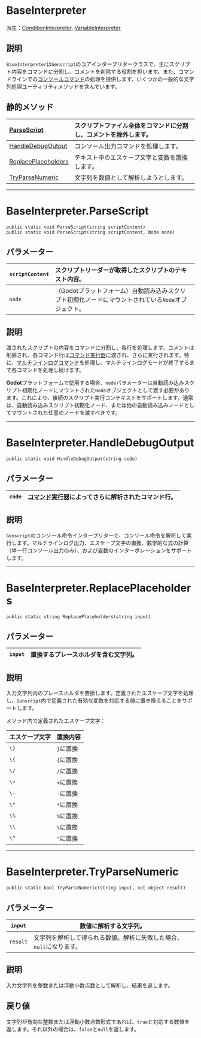 # BaseInterpreter

派生：[ConditionInterpreter](ConditionInterpreter.md), [VariableInterpreter](VariableInterpreter.md)

## 説明

`BaseInterpreter`は`Genscript`のコアインタープリタークラスで、主にスクリプト内容をコマンドに分割し、コメントを削除する役割を担います。また、コマンドラインでの[コンソールコマンド](../../../Genscript/Category/Console.md)の処理を提供します、いくつかの一般的な文字列処理ユーティリティメソッドを含んでいます。

## 静的メソッド

|[ParseScript](#baseinterpreterparsescript)|スクリプトファイル全体をコマンドに分割し、コメントを除外します。|
|:--|:--|
|[HandleDebugOutput](#baseinterpreterhandledebugoutput)|コンソール出力コマンドを処理します。|
|[ReplacePlaceholders](#baseinterpreterreplaceplaceholders)|テキスト中のエスケープ文字と変数を置換します。|
|[TryParseNumeric](#baseinterpretertryparsenumeric)|文字列を数値として解析しようとします。|

---

# BaseInterpreter.ParseScript

`public static void ParseScript(string scriptContent)`  
`public static void ParseScript(string scriptContent, Node node)`

## パラメーター

|`scriptContent`|スクリプトリーダーが取得したスクリプトのテキスト内容。|
|:--|:--|
|`node`|（Godotプラットフォーム）自動読み込みスクリプト初期化ノードにマウントされている`Node`オブジェクト。|

## 説明

渡されたスクリプトの内容をコマンドに分割し、各行を処理します。コメントは削除され、各コマンド行は[コマンド実行器](ScriptExecutor.md)に渡され、さらに実行されます。特に、[マルチラインログコマンド](../../../Genscript/Category/Console.md/#-n)を処理し、マルチラインログモードが終了するまで各コマンドを処理し続けます。

**Godot**プラットフォームで使用する場合、`node`パラメーターは自動読み込みスクリプト初期化ノードにマウントされた`Node`オブジェクトとして渡す必要があります。これにより、後続のスクリプト実行コンテキストをサポートします。通常は、自動読み込みスクリプト初期化ノード、または他の自動読み込みノードとしてマウントされた任意のノードを渡すべきです。

---

# BaseInterpreter.HandleDebugOutput

`public static void HandleDebugOutput(string code)`

## パラメーター

|`code`|[コマンド実行器](ScriptExecutor.md)によってさらに解析されたコマンド行。|
|---|---|

## 説明

`Genscript`のコンソール命令インタープリターで、コンソール命令を解析して実行します。マルチラインログ出力、エスケープ文字の置換、数学的な式の計算（単一行コンソール出力のみ）、および変数のインターポレーションをサポートします。

---

# BaseInterpreter.ReplacePlaceholders

`public static string ReplacePlaceholders(string input)`

## パラメーター

|`input`|置換するプレースホルダを含む文字列。|
|---|---|

## 説明

入力文字列内のプレースホルダを置換します。定義されたエスケープ文字を処理し、`Genscript`内で定義された有効な変数を対応する値に置き換えることをサポートします。

メソッド内で定義されたエスケープ文字：

|エスケープ文字|置換内容|  
|---|---|  
|`\}`|`}`に置換|  
|`\{`|`{`に置換|  
|`\/`|`/`に置換|  
|`\+`|`+`に置換|  
|`\-`|`-`に置換|  
|`\*`|`*`に置換|  
|`\%`|`%`に置換|  
|`\\`|`\`に置換|  
|`\"`|`"`に置換|  

---

# BaseInterpreter.TryParseNumeric

`public static bool TryParseNumeric(string input, out object result)`

## パラメーター

|`input`|数値に解析する文字列。|
|---|---|
|`result`|文字列を解析して得られる数値。解析に失敗した場合、`null`になります。|

## 説明

入力文字列を整数または浮動小数点数として解析し、結果を返します。


## 戻り値

文字列が有効な整数または浮動小数点数形式であれば、`true`と対応する数値を返します。それ以外の場合は、`false`と`null`を返します。
